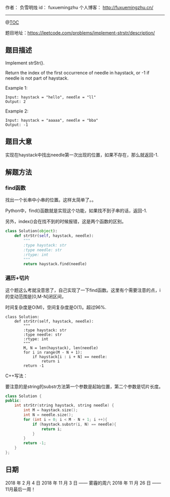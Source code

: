 
作者： 负雪明烛
id：	fuxuemingzhu
个人博客：	http://fuxuemingzhu.cn/

---
@[TOC](目录)

题目地址：https://leetcode.com/problems/implement-strstr/description/


## 题目描述

Implement strStr().

Return the index of the first occurrence of needle in haystack, or -1 if needle is not part of haystack.

Example 1:
    
    Input: haystack = "hello", needle = "ll"
    Output: 2
    
Example 2:
    
    Input: haystack = "aaaaa", needle = "bba"
    Output: -1

## 题目大意

实现在haystack中找出needle第一次出现的位置，如果不存在，那么就返回-1.

## 解题方法

### find函数

找出一个长串中小串的位置。这样太简单了。。

Python中，find()函数就是实现这个功能，如果找不到子串的话，返回-1.

另外，index()会在找不到的时候报错，这是两个函数的区别。

```python
class Solution(object):
    def strStr(self, haystack, needle):
        """
        :type haystack: str
        :type needle: str
        :rtype: int
        """
        return haystack.find(needle)
```

### 遍历+切片

这个题这么考就没意思了，自己实现了一下find函数。这里有个需要注意的点，i的变动范围是[0,M-N]闭区间，

时间复杂度是O(M)，空间复杂度是O(1)。超过96%.

```python3
class Solution:
    def strStr(self, haystack, needle):
        """
        :type haystack: str
        :type needle: str
        :rtype: int
        """
        M, N = len(haystack), len(needle)
        for i in range(M - N + 1):
            if haystack[i : i + N] == needle:
                return i
        return -1
```

C++写法：

要注意的是string的substr方法第一个参数是起始位置，第二个参数是切片长度。

```cpp
class Solution {
public:
    int strStr(string haystack, string needle) {
        int M = haystack.size();
        int N = needle.size();
        for (int i = 0; i < M - N + 1; i ++){
            if (haystack.substr(i, N) == needle){
                return i;
            }
        }
        return -1;
    }
};
```

## 日期

2018 年 2 月 4 日 
2018 年 11 月 3 日 —— 雾霾的周六
2018 年 11 月 26 日 —— 11月最后一周！
